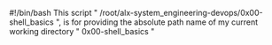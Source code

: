 #!/bin/bash
This script " /root/alx-system_engineering-devops/0x00-shell_basics ", is for providing the absolute path name of my current working directory " 0x00-shell_basics "
